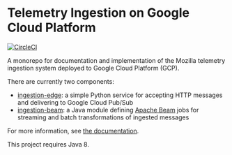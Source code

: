 # Telemetry Ingestion on Google Cloud Platform

[![CircleCI](https://circleci.com/gh/mozilla/gcp-ingestion.svg?style=svg&circle-token=d98a470269580907d5c6d74d0e67612834a21be7)](https://circleci.com/gh/mozilla/gcp-ingestion)

A monorepo for documentation and implementation of the Mozilla telemetry
ingestion system deployed to Google Cloud Platform (GCP).

There are currently two components:

- [ingestion-edge](ingestion-edge): a simple Python service for accepting HTTP
  messages and delivering to Google Cloud Pub/Sub
- [ingestion-beam](ingestion-beam): a Java module defining
  [Apache Beam](https://beam.apache.org/) jobs for streaming and batch
  transformations of ingested messages

For more information, see [the documentation](https://mozilla.github.io/gcp-ingestion).

This project requires Java 8.